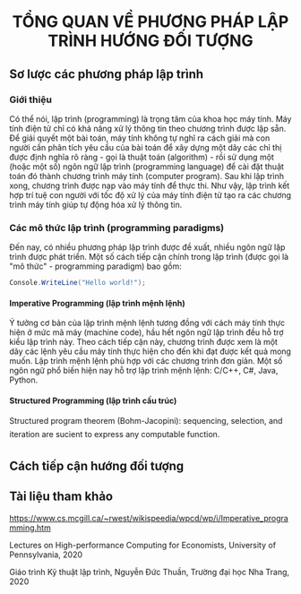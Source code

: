 <h1 align="center"> 
TỔNG QUAN VỀ PHƯƠNG PHÁP LẬP TRÌNH HƯỚNG ĐỐI TƯỢNG
</h1>

## Sơ lược các phương pháp lập trình
### Giới thiệu
Có thể nói, lập trình (programming) là trọng tâm của khoa học máy tính. Máy tính điện tử chỉ có khả năng xử lý thông tin theo chương trình được lập sẵn. Để giải quyết một bài toán, máy tính không tự nghĩ ra cách giải mà con người cần phân tích yêu cầu của bài toán để xây dựng một dãy các chỉ thị được định nghĩa rõ ràng - gọi là thuật toán (algorithm) - rồi sử dụng một (hoặc một số) ngôn ngữ lập trình (programming language) để cài đặt thuật toán đó thành chương trình máy tính (computer program). Sau khi lập trình xong, chương trình được nạp vào máy tính để thực thi. Như vậy, lập trình kết hợp trí tuệ con người với tốc độ xử lý của máy tính điện tử tạo ra các chương trình máy tính giúp tự động hóa xử lý thông tin. 

### Các mô thức lập trình (programming paradigms)
Đến nay, có nhiều phương pháp lập trình được đề xuất, nhiều ngôn ngữ lập trình được phát triển. Một số cách tiếp cận chính trong lập trình (được gọi là "mô thức" - programming paradigm) bao gồm: 
```C#
Console.WriteLine("Hello world!");
```

#### Imperative Programming (lập trình mệnh lệnh)
Ý tưởng cơ bản của lập trình mệnh lệnh tương đồng với cách máy tính thực hiện ở mức mã máy (machine code), hầu hết ngôn ngữ lập trình đều hỗ trợ kiểu lập trình này. Theo cách tiếp cận này, chương trình được xem là một dãy các lệnh yêu cầu máy tính thực hiện cho đến khi đạt được kết quả mong muốn. Lập trình mệnh lệnh phù hợp với các chương trình đơn giản. 
Một số ngôn ngữ phổ biến hiện nay hỗ trợ lập trình mệnh lệnh: C/C++, C#, Java, Python.

#### Structured Programming (lập trình cấu trúc)
Structured program theorem (Bohm-Jacopini): sequencing, selection, and iteration are sucient to
express any computable function.

## Cách tiếp cận hướng đối tượng

## Tài liệu tham khảo 
https://www.cs.mcgill.ca/~rwest/wikispeedia/wpcd/wp/i/Imperative_programming.htm

Lectures on High-performance Computing for Economists, University of Pennsylvania, 2020

Giáo trình Kỹ thuật lập trình, Nguyễn Đức Thuần, Trường đại học Nha Trang, 2020
